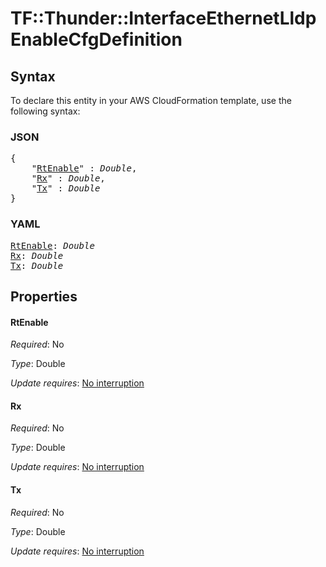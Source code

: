 # TF::Thunder::InterfaceEthernetLldp EnableCfgDefinition

## Syntax

To declare this entity in your AWS CloudFormation template, use the following syntax:

### JSON

<pre>
{
    "<a href="#rtenable" title="RtEnable">RtEnable</a>" : <i>Double</i>,
    "<a href="#rx" title="Rx">Rx</a>" : <i>Double</i>,
    "<a href="#tx" title="Tx">Tx</a>" : <i>Double</i>
}
</pre>

### YAML

<pre>
<a href="#rtenable" title="RtEnable">RtEnable</a>: <i>Double</i>
<a href="#rx" title="Rx">Rx</a>: <i>Double</i>
<a href="#tx" title="Tx">Tx</a>: <i>Double</i>
</pre>

## Properties

#### RtEnable

_Required_: No

_Type_: Double

_Update requires_: [No interruption](https://docs.aws.amazon.com/AWSCloudFormation/latest/UserGuide/using-cfn-updating-stacks-update-behaviors.html#update-no-interrupt)

#### Rx

_Required_: No

_Type_: Double

_Update requires_: [No interruption](https://docs.aws.amazon.com/AWSCloudFormation/latest/UserGuide/using-cfn-updating-stacks-update-behaviors.html#update-no-interrupt)

#### Tx

_Required_: No

_Type_: Double

_Update requires_: [No interruption](https://docs.aws.amazon.com/AWSCloudFormation/latest/UserGuide/using-cfn-updating-stacks-update-behaviors.html#update-no-interrupt)

